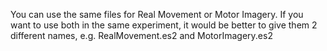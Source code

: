 You can use the same files for Real Movement or Motor Imagery. If you want to use both in the same experiment, it would be better to give them 2 different names, e.g. RealMovement.es2 and MotorImagery.es2
